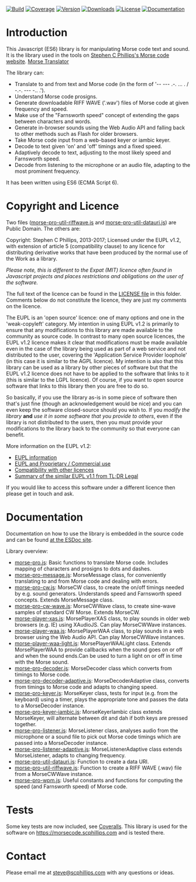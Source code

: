 [![Build](https://img.shields.io/travis/scp93ch/morse-pro.svg)](https://travis-ci.org/scp93ch/morse-pro)
[![Coverage](https://img.shields.io/coveralls/scp93ch/morse-pro.svg)](https://coveralls.io/github/scp93ch/morse-pro?branch=master)
[![Version](https://img.shields.io/npm/v/morse-pro.svg)](https://www.npmjs.com/package/morse-pro)
[![Downloads](https://img.shields.io/npm/dm/morse-pro.svg)](https://www.npmjs.com/package/morse-pro)
[![License](https://img.shields.io/npm/l/morse-pro.svg)](https://joinup.ec.europa.eu/community/eupl/home)
[![Documentation](https://doc.esdoc.org/github.com/scp93ch/morse-pro/badge.svg)](https://doc.esdoc.org/github.com/scp93ch/morse-pro/)

# Introduction

This Javascript (ES6) library is for manipulating Morse code text and sound. It is the library used in the tools on [Stephen C Phillips's Morse code website](https://morsecode.scphillips.com).
[Morse Translator](https://morsecode.world/international/translator.html)

The library can:
* Translate to and from text and Morse code (in the form of '-- --- .-. ... . / -.-. --- -.. .').
* Understand Morse code prosigns.
* Generate downloadable RIFF WAVE ('.wav') files of Morse code at given frequency and speed.
* Make use of the "Farnsworth speed" concept of extending the gaps between characters and words.
* Generate in-browser sounds using the Web Audio API and falling back to other methods such as Flash for older browsers.
* Take Morse code input from a web-based keyer or iambic keyer.
* Decode to text given 'on' and 'off' timings and a fixed speed.
* Adaptively decode to text, adjusting to the most likely speed and Farnsworth speed.
* Decode from listening to the microphone or an audio file, adapting to the most prominent frequency.

It has been written using ES6 (ECMA Script 6).

# Copyright and Licence

Two files ([morse-pro-util-riffwave.js](./src/morse-pro-util-riffwave.js) and [morse-pro-util-datauri.js](./src/morse-pro-util-datauri.js)) are Public Domain. The others are:

Copyright: Stephen C Phillips, 2013-2017; Licensed under the EUPL v1.2, with extension of article 5 (compatibility clause) to any licence for distributing derivative works that have been produced by the normal use of the Work as a library.

*Please note, this is different to the Expat (MIT) licence often found in Javascript projects and places restrictions and obligations on the user of the software.*

The full text of the licence can be found in the [LICENSE file](./LICENSE) in this folder. Comments below do not constitute the licence, they are just my comments on the licence.

The EUPL is an 'open source' licence: one of many options and one in the 'weak-copyleft' category. My intention in using EUPL v1.2 is primarily to ensure that any modifications to this library are made available to the community as source code. In contrast to many open source licences, the EUPL v1.2 licence makes it clear that modifications must be made available even in the case of the library being used as part of a web service and not distributed to the user, covering the 'Application Service Provider loophole' (in this case it is similar to the AGPL licence). My intention is also that this library can be used as a library by other pieces of software but that the EUPL v1.2 licence does not have to be applied to the software that links to it (this is similar to the LGPL licence). Of course, if you want to open source software that links to this library then you are free to do so.

So basically, if you use the library as-is in some piece of software then that's just fine (though an acknowledgement would be nice) and you can even keep the software closed-source should you wish to. If you *modify the library* **and** *use it in some software that you provide to others*, even if the library is not distributed to the users, then you must provide your modifications to the library back to the community so that everyone can benefit.

More information on the EUPL v1.2:
* [EUPL information](https://joinup.ec.europa.eu/community/eupl/home)
* [EUPL and Proprietary / Commercial use](https://joinup.ec.europa.eu/community/eupl/news/eupl-and-proprietary/commercial-use)
* [Compatibility with other licences](https://joinup.ec.europa.eu/community/eupl/og_page/eupl-compatible-open-source-licences)
* [Summary of the similar EUPL v1.1 from TL;DR Legal](https://tldrlegal.com/license/european-union-public-licence)

If you would like to access this software under a different licence then please get in touch and ask.

# Documentation

Documentation on how to use the library is embedded in the source code and can be found [at the ESDoc site](https://doc.esdoc.org/github.com/scp93ch/morse-pro/).

Library overview:
* [morse-pro.js](./src/morse-pro.js): Basic functions to translate Morse code. Includes mapping of characters and prosigns to dots and dashes.
* [morse-pro-message.js](./src/morse-pro-message.js): MorseMessage class, for conveniently translating to and from Morse code and dealing with errors.
* [morse-pro-cw.js](./src/morse-pro-cw.js): MorseCW class, to create the on/off timings needed by e.g. sound generators. Understands speed and Farnsworth speed concepts. Extends MorseMessage class.
* [morse-pro-cw-wave.js](./src/morse-pro-cw-wave.js): MorseCWWave class, to create sine-wave samples of standard CW Morse. Extends MorseCW.
* [morse-player-xas.js](./src/morse-player-xas.js): MorsePlayerXAS class, to play sounds in older web browsers (e.g. IE) using XAudioJS. Can play MorseCWWave instances.
* [morse-player-waa.js](./src/morse-player-waa.js): MorsePlayerWAA class, to play sounds in a web browser using the Web Audio API. Can play MorseCWWave instances.
* [morse-player-waa-light.js](./src/morse-player-waa-light.js): MorsePlayerWAALight class. Extends MorsePlayerWAA to provide callbacks when the sound goes on or off and when the sound ends.Can be used to turn a light on or off in time with the Morse sound.
* [morse-pro-decoder.js](./src/morse-pro-decoder.js): MorseDecoder class which converts from timings to Morse code.
* [morse-pro-decoder-adaptive.js](./src/morse-pro-decoder-adaptive.js): MorseDecoderAdaptive class, converts from timings to Morse code and adapts to changing speed.
* [morse-pro-keyer.js](./src/morse-pro-keyer.js): MorseKeyer class, tests for input (e.g. from the keyboard) using a timer, plays the appropriate tone and passes the data to a MorseDecoder instance.
* [morse-pro-keyer-iambic.js](./src/morse-pro-keyer-iambic.js): MorseKeyerIambic class extends MorseKeyer, will alternate between dit and dah if both keys are pressed together.
* [morse-pro-listener.js](./src/morse-pro-listener.js): MorseListener class, analyses audio from the microphone or a sound file to pick out Morse code timings which are passed into a MorseDecoder instance.
* [morse-pro-listener-adaptive.js](./src/morse-pro-listener-adaptive.js): MorseListenerAdaptive class extends MorseListener, adapts to changing frequency.
* [morse-pro-util-datauri.js](./src/morse-pro-util-datauri.js): Function to create a data URI.
* [morse-pro-util-riffwave.js](./src/morse-pro-util-riffwave.js): Function to create a RIFF WAVE (.wav) file from a MorseCWWave instance.
* [morse-pro-wpm.js](./src/morse-pro-wpm.js): Useful constants and functions for computing the speed (and Farnsworth speed) of Morse code.

# Tests

Some key tests are now included, see [Coveralls](https://coveralls.io/github/scp93ch/morse-pro?branch=master). This library is used for the software on https://morsecode.scphillips.com and is tested there.

# Contact

Please email me at steve@scphillips.com with any questions or ideas.
